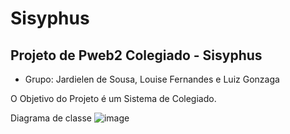 # Sisyphus
## Projeto de Pweb2 Colegiado - Sisyphus
- Grupo: Jardielen de Sousa, Louise Fernandes e Luiz Gonzaga

O Objetivo do Projeto é um Sistema de Colegiado.

Diagrama de classe 
![image](https://github.com/LuzGone/sisyphus/assets/79065394/1f2e97a7-c840-4fdb-bab8-a2c4a0d7fe88)
